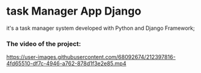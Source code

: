# task Manager App Django


it's a task manager system developed with Python and Django Framework;


### The video of the project:



https://user-images.githubusercontent.com/68092674/212397816-4fd65510-df7c-4946-a762-878d1f3e2e85.mp4

